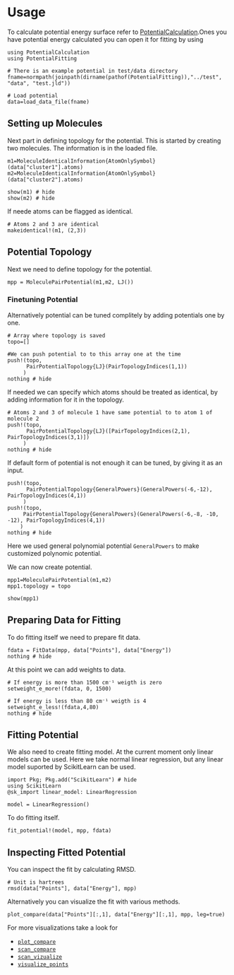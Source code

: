 # Usage

To calculate potential energy surface refer to [PotentialCalculation](https://github.com/tjjarvinen/PotentialCalculation.jl).Ones you have potential energy calculated you can open
it for fitting by using

```@example 1
using PotentialCalculation
using PotentialFitting

# There is an example potential in test/data directory
fname=normpath(joinpath(dirname(pathof(PotentialFitting)),"../test", "data", "test.jld"))

# Load potential
data=load_data_file(fname)
```

## Setting up Molecules

Next part in defining topology for the potential. This is started by creating two
molecules. The information is in the loaded file.

```@example 1
m1=MoleculeIdenticalInformation{AtomOnlySymbol}(data["cluster1"].atoms)
m2=MoleculeIdenticalInformation{AtomOnlySymbol}(data["cluster2"].atoms)

show(m1) # hide
show(m2) # hide
```

If neede atoms can be flagged as identical.

```@example 1
# Atoms 2 and 3 are identical
makeidentical!(m1, (2,3))
```

## Potential Topology

Next we need to define topology for the potential.

```@example 1
mpp = MoleculePairPotential(m1,m2, LJ())
```

### Finetuning Potential

Alternatively potential can be tuned complitely by adding potentials one by one.

```@example 1
# Array where topology is saved
topo=[]

#We can push potential to to this array one at the time
push!(topo,
      PairPotentialTopology{LJ}(PairTopologyIndices(1,1))
     )
nothing # hide
```


If needed we can specify which atoms should be treated as identical, by adding
information for it  in the topology.

```@example 1
# Atoms 2 and 3 of molecule 1 have same potential to to atom 1 of molecule 2
push!(topo,
      PairPotentialTopology{LJ}([PairTopologyIndices(2,1), PairTopologyIndices(3,1)])
     )
nothing # hide
```


If default form of potential is not enough it can be tuned, by giving it as an input.

```@example 1
push!(topo,
      PairPotentialTopology{GeneralPowers}(GeneralPowers(-6,-12), PairTopologyIndices(4,1))
     )
push!(topo,
     PairPotentialTopology{GeneralPowers}(GeneralPowers(-6,-8, -10, -12), PairTopologyIndices(4,1))
    )
nothing # hide
```

Here we used general polynomial potential ```GeneralPowers``` to make customized
polynomic potential.

We can now create potential.

```@example 1
mpp1=MoleculePairPotential(m1,m2)
mpp1.topology = topo

show(mpp1)
```

## Preparing Data for Fitting

To do fitting itself we need to prepare fit data.

```@example 1
fdata = FitData(mpp, data["Points"], data["Energy"])
nothing # hide
```

At this point we can add weights to data.

```@example 1
# If energy is more than 1500 cm⁻¹ weigth is zero
setweight_e_more!(fdata, 0, 1500)

# If energy is less than 80 cm⁻¹ weigth is 4
setweight_e_less!(fdata,4,80)
nothing # hide
```

## Fitting Potential

We also need to create fitting model. At the current moment only linear models
can be used. Here we take normal linear regression, but any linear model suported
by ScikitLearn can be used.

```@example 1
import Pkg; Pkg.add("ScikitLearn") # hide
using ScikitLearn
@sk_import linear_model: LinearRegression

model = LinearRegression()
```



To do fitting itself.

```@example 1
fit_potential!(model, mpp, fdata)
```

## Inspecting Fitted Potential

You can inspect the fit by calculating RMSD.

```@example 1
# Unit is hartrees
rmsd(data["Points"], data["Energy"], mpp)
```



Alternatively you can visualize the fit with various methods.

```@example 1
plot_compare(data["Points"][:,1], data["Energy"][:,1], mpp, leg=true)
```



For more visualizations take a look for
- [`plot_compare`](@ref)
- [`scan_compare`](@ref)
- [`scan_vizualize`](@ref)
- [`visualize_points`](@ref)
